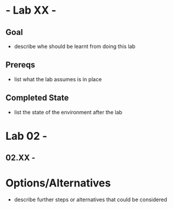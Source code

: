 # <course name> - Lab XX - <lab name>

## Goal
* describe whe should be learnt from doing this lab

## Prereqs
* list what the lab assumes is in place

## Completed State
* list the state of the environment after the lab

# Lab 02 - <lab name> 

## 02.XX - <step name>

# Options/Alternatives
* describe further steps or alternatives that could be considered